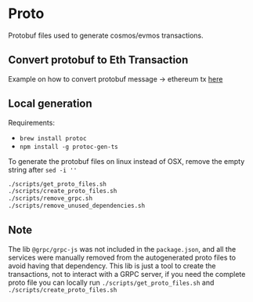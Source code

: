 # Proto

Protobuf files used to generate cosmos/evmos transactions.

## Convert protobuf to Eth Transaction

Example on how to convert protobuf message -> ethereum tx [here]('./tests/messages/msgEthereumTx.spec.ts')

## Local generation

Requirements:

- `brew install protoc`
- `npm install -g protoc-gen-ts`

To generate the protobuf files on linux instead of OSX, remove the empty string after `sed -i ''`

```sh
./scripts/get_proto_files.sh
./scripts/create_proto_files.sh
./scripts/remove_grpc.sh
./scripts/remove_unused_dependencies.sh
```

## Note

The lib `@grpc/grpc-js` was not included in the `package.json`, and all the services were manually removed from the autogenerated proto files to avoid having that dependency.
This lib is just a tool to create the transactions, not to interact with a GRPC server, if you need the complete proto file you can locally run `./scripts/get_proto_files.sh` and `./scripts/create_proto_files.sh`

